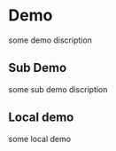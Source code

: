 # Demo

some demo discription

## Sub Demo

some sub demo discription

## Local demo

some local demo